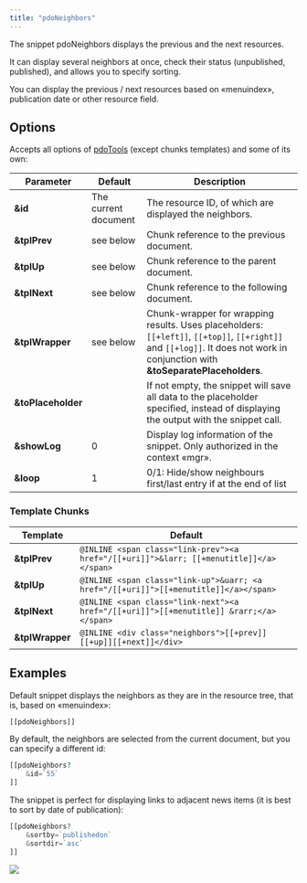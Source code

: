 ```yaml
---
title: "pdoNeighbors"
---
```


The snippet pdoNeighbors displays the previous and the next resources.

It can display several neighbors at once, check their status (unpublished, published), and allows you to specify sorting.

You can display the previous / next resources based on «menuindex», publication date or other resource field.

## Options

Accepts all options of [pdoTools](extras/pdoTools/General_settings) (except chunks templates) and some of its own:

| Parameter          | Default              | Description                                                                                                                                                                    |
| ------------------ | -------------------- | ------------------------------------------------------------------------------------------------------------------------------------------------------------------------------ |
| **&id**            | The current document | The resource ID, of which are displayed the neighbors.                                                                                                                         |
| **&tplPrev**       | see below            | Chunk reference to the previous document.                                                                                                                                      |
| **&tplUp**         | see below            | Chunk reference to the parent document.                                                                                                                                        |
| **&tplNext**       | see below            | Chunk reference to the following document.                                                                                                                                     |
| **&tplWrapper**    | see below            | Chunk-wrapper for wrapping results. Uses placeholders: `[[+left]]`, `[[+top]]`, `[[+right]]` and `[[+log]]`. It does not work in conjunction with **&toSeparatePlaceholders**. |
| **&toPlaceholder** |                      | If not empty, the snippet will save all data to the placeholder specified, instead of displaying the output with the snippet call.                                             |
| **&showLog**       | 0                    | Display log information of the snippet. Only authorized in the context «mgr».                                                                                                  |
| **&loop**          | 1                    | 0/1: Hide/show neighbours first/last entry if at the end of list                                                                                                               |

### Template Chunks

| Template        | Default                                                                                |
| --------------- | -------------------------------------------------------------------------------------- |
| **&tplPrev**    | `@INLINE <span class="link-prev"><a href="/[[+uri]]">&larr; [[+menutitle]]</a></span>` |
| **&tplUp**      | `@INLINE <span class="link-up">&uarr; <a href="/[[+uri]]">[[+menutitle]]</a></span>`   |
| **&tplNext**    | `@INLINE <span class="link-next"><a href="/[[+uri]]">[[+menutitle]] &rarr;</a></span>` |
| **&tplWrapper** | `@INLINE <div class="neighbors">[[+prev]][[+up]][[+next]]</div>`                       |

## Examples

Default snippet displays the neighbors as they are in the resource tree, that is, based on  «menuindex»:

```php
[[pdoNeighbors]]
```

By default, the neighbors are selected from the current document, but you can specify a different id:

```php
[[pdoNeighbors?
    &id=`55`
]]
```

The snippet is perfect for displaying links to adjacent news items (it is best to sort by date of publication):

```php
[[pdoNeighbors?
    &sortby=`publishedon`
    &sortdir=`asc`
]]
```

[![](https://file.modx.pro/files/0/b/0/0b0f9549bbf2d026243a71c5908f4f26s.jpg)](https://file.modx.pro/files/0/b/0/0b0f9549bbf2d026243a71c5908f4f26.png)
